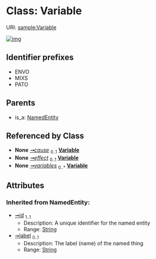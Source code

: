
# Class: Variable




URI: [sample:Variable](http://w3id.org/ontogpt/environmental-sample/Variable)


[![img](https://yuml.me/diagram/nofunky;dir:TB/class/[CausalRelationship]-%20cause%200..1>[Variable&#124;id(i):string;label(i):string%20%3F],[CausalRelationship]-%20effect%200..1>[Variable],[Study]-%20variables%200..*>[Variable],[NamedEntity]^-[Variable],[Study],[NamedEntity],[CausalRelationship])](https://yuml.me/diagram/nofunky;dir:TB/class/[CausalRelationship]-%20cause%200..1>[Variable&#124;id(i):string;label(i):string%20%3F],[CausalRelationship]-%20effect%200..1>[Variable],[Study]-%20variables%200..*>[Variable],[NamedEntity]^-[Variable],[Study],[NamedEntity],[CausalRelationship])

## Identifier prefixes

 * ENVO
 * MIXS
 * PATO

## Parents

 *  is_a: [NamedEntity](NamedEntity.md)

## Referenced by Class

 *  **None** *[➞cause](causalRelationship__cause.md)*  <sub>0..1</sub>  **[Variable](Variable.md)**
 *  **None** *[➞effect](causalRelationship__effect.md)*  <sub>0..1</sub>  **[Variable](Variable.md)**
 *  **None** *[➞variables](study__variables.md)*  <sub>0..\*</sub>  **[Variable](Variable.md)**

## Attributes


### Inherited from NamedEntity:

 * [➞id](namedEntity__id.md)  <sub>1..1</sub>
     * Description: A unique identifier for the named entity
     * Range: [String](types/String.md)
 * [➞label](namedEntity__label.md)  <sub>0..1</sub>
     * Description: The label (name) of the named thing
     * Range: [String](types/String.md)

